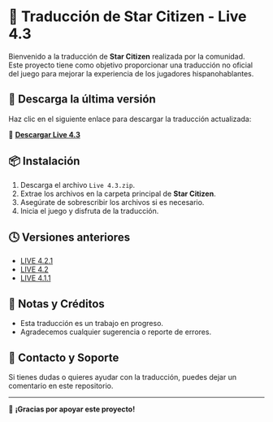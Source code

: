 # 📜 Traducción de Star Citizen - Live 4.3

Bienvenido a la traducción de **Star Citizen** realizada por la comunidad.  
Este proyecto tiene como objetivo proporcionar una traducción no oficial del juego para mejorar la experiencia de los jugadores hispanohablantes.

## 🔽 Descarga la última versión

Haz clic en el siguiente enlace para descargar la traducción actualizada:

🔗 **[Descargar Live 4.3](https://github.com/SrBrutalz/Traduccion-sc/raw/main/Live%204.3.zip)**

## 📦 Instalación

1. Descarga el archivo `Live 4.3.zip`.
2. Extrae los archivos en la carpeta principal de **Star Citizen**.
3. Asegúrate de sobrescribir los archivos si es necesario.
4. Inicia el juego y disfruta de la traducción.

## 🕓 Versiones anteriores

- [LIVE 4.2.1](https://github.com/SrBrutalz/Traduccion-sc/raw/main/LIVE%204.2.1.zip)  
- [LIVE 4.2](https://github.com/SrBrutalz/Traduccion-sc/raw/main/LIVE%204.2.zip)  
- [LIVE 4.1.1](https://github.com/SrBrutalz/Traduccion-sc/raw/main/Live%204.1.1.zip)  

## 📢 Notas y Créditos

- Esta traducción es un trabajo en progreso.
- Agradecemos cualquier sugerencia o reporte de errores.

## 📌 Contacto y Soporte

Si tienes dudas o quieres ayudar con la traducción, puedes dejar un comentario en este repositorio.

---

🚀 **¡Gracias por apoyar este proyecto!**





